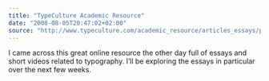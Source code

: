 ```yaml
---
title: "TypeCulture Academic Resource"
date: "2008-08-05T20:47:02+02:00"
source: "http://www.typeculture.com/academic_resource/articles_essays/pdfs/tc_article_12.pdf"
---
```


I came across this great online resource the other day full of essays and short videos related to typography. I’ll be exploring the essays in particular over the next few weeks.
